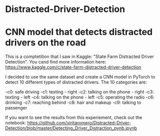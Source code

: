 # Distracted-Driver-Detection
# CNN model that detects distracted drivers on the road

This is a comptetition that I saw in Kaggle: "State Farm Distracted Driver Detection". You cand find more information here:
https://www.kaggle.com/c/state-farm-distracted-driver-detection

I decided to use the same dataset and create a CNN model in PyTorch to detect 10 different types of distracted drivers. The 10 categories are:


   -c0: safe driving
   -c1: texting - right
   -c2: talking on the phone - right
   -c3: texting - left
   -c4: talking on the phone - left
   -c5: operating the radio
   -c6: drinking
   -c7: reaching behind
   -c8: hair and makeup
   -c9: talking to passenger
   
   If you want to see the results from this experiement, check out the notebook:
   https://github.com/viritaromero/Distracted-Driver-Detection/blob/master/Detecting_Driver_Distraction_pynb.ipynb
   
   
   
   

